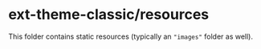 # ext-theme-classic/resources

This folder contains static resources (typically an `"images"` folder as well).
